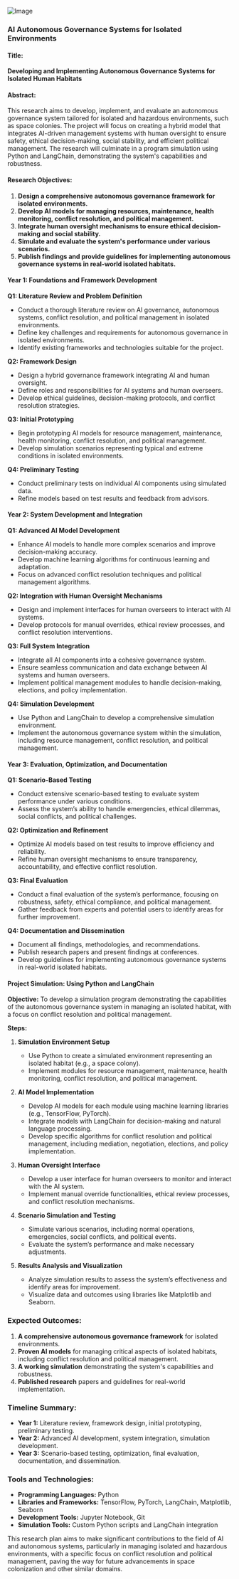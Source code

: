 ![Image](city_mars_prototype.jpeg)

### AI Autonomous Governance Systems for Isolated Environments

#### Title:
**Developing and Implementing Autonomous Governance Systems for Isolated Human Habitats**

#### Abstract:
This research aims to develop, implement, and evaluate an autonomous governance system tailored for isolated and hazardous environments, such as space colonies. The project will focus on creating a hybrid model that integrates AI-driven management systems with human oversight to ensure safety, ethical decision-making, social stability, and efficient political management. The research will culminate in a program simulation using Python and LangChain, demonstrating the system's capabilities and robustness.

#### Research Objectives:
1. **Design a comprehensive autonomous governance framework for isolated environments.**
2. **Develop AI models for managing resources, maintenance, health monitoring, conflict resolution, and political management.**
3. **Integrate human oversight mechanisms to ensure ethical decision-making and social stability.**
4. **Simulate and evaluate the system's performance under various scenarios.**
5. **Publish findings and provide guidelines for implementing autonomous governance systems in real-world isolated habitats.**

#### Year 1: Foundations and Framework Development

**Q1: Literature Review and Problem Definition**
- Conduct a thorough literature review on AI governance, autonomous systems, conflict resolution, and political management in isolated environments.
- Define key challenges and requirements for autonomous governance in isolated environments.
- Identify existing frameworks and technologies suitable for the project.

**Q2: Framework Design**
- Design a hybrid governance framework integrating AI and human oversight.
- Define roles and responsibilities for AI systems and human overseers.
- Develop ethical guidelines, decision-making protocols, and conflict resolution strategies.

**Q3: Initial Prototyping**
- Begin prototyping AI models for resource management, maintenance, health monitoring, conflict resolution, and political management.
- Develop simulation scenarios representing typical and extreme conditions in isolated environments.

**Q4: Preliminary Testing**
- Conduct preliminary tests on individual AI components using simulated data.
- Refine models based on test results and feedback from advisors.

#### Year 2: System Development and Integration

**Q1: Advanced AI Model Development**
- Enhance AI models to handle more complex scenarios and improve decision-making accuracy.
- Develop machine learning algorithms for continuous learning and adaptation.
- Focus on advanced conflict resolution techniques and political management algorithms.

**Q2: Integration with Human Oversight Mechanisms**
- Design and implement interfaces for human overseers to interact with AI systems.
- Develop protocols for manual overrides, ethical review processes, and conflict resolution interventions.

**Q3: Full System Integration**
- Integrate all AI components into a cohesive governance system.
- Ensure seamless communication and data exchange between AI systems and human overseers.
- Implement political management modules to handle decision-making, elections, and policy implementation.

**Q4: Simulation Development**
- Use Python and LangChain to develop a comprehensive simulation environment.
- Implement the autonomous governance system within the simulation, including resource management, conflict resolution, and political management.

#### Year 3: Evaluation, Optimization, and Documentation

**Q1: Scenario-Based Testing**
- Conduct extensive scenario-based testing to evaluate system performance under various conditions.
- Assess the system’s ability to handle emergencies, ethical dilemmas, social conflicts, and political challenges.

**Q2: Optimization and Refinement**
- Optimize AI models based on test results to improve efficiency and reliability.
- Refine human oversight mechanisms to ensure transparency, accountability, and effective conflict resolution.

**Q3: Final Evaluation**
- Conduct a final evaluation of the system’s performance, focusing on robustness, safety, ethical compliance, and political management.
- Gather feedback from experts and potential users to identify areas for further improvement.

**Q4: Documentation and Dissemination**
- Document all findings, methodologies, and recommendations.
- Publish research papers and present findings at conferences.
- Develop guidelines for implementing autonomous governance systems in real-world isolated habitats.

#### Project Simulation: Using Python and LangChain

**Objective:**
To develop a simulation program demonstrating the capabilities of the autonomous governance system in managing an isolated habitat, with a focus on conflict resolution and political management.

**Steps:**
1. **Simulation Environment Setup**
   - Use Python to create a simulated environment representing an isolated habitat (e.g., a space colony).
   - Implement modules for resource management, maintenance, health monitoring, conflict resolution, and political management.

2. **AI Model Implementation**
   - Develop AI models for each module using machine learning libraries (e.g., TensorFlow, PyTorch).
   - Integrate models with LangChain for decision-making and natural language processing.
   - Develop specific algorithms for conflict resolution and political management, including mediation, negotiation, elections, and policy implementation.

3. **Human Oversight Interface**
   - Develop a user interface for human overseers to monitor and interact with the AI system.
   - Implement manual override functionalities, ethical review processes, and conflict resolution mechanisms.

4. **Scenario Simulation and Testing**
   - Simulate various scenarios, including normal operations, emergencies, social conflicts, and political events.
   - Evaluate the system’s performance and make necessary adjustments.

5. **Results Analysis and Visualization**
   - Analyze simulation results to assess the system’s effectiveness and identify areas for improvement.
   - Visualize data and outcomes using libraries like Matplotlib and Seaborn.

### Expected Outcomes:
1. **A comprehensive autonomous governance framework** for isolated environments.
2. **Proven AI models** for managing critical aspects of isolated habitats, including conflict resolution and political management.
3. **A working simulation** demonstrating the system's capabilities and robustness.
4. **Published research** papers and guidelines for real-world implementation.

### Timeline Summary:
- **Year 1:** Literature review, framework design, initial prototyping, preliminary testing.
- **Year 2:** Advanced AI development, system integration, simulation development.
- **Year 3:** Scenario-based testing, optimization, final evaluation, documentation, and dissemination.

### Tools and Technologies:
- **Programming Languages:** Python
- **Libraries and Frameworks:** TensorFlow, PyTorch, LangChain, Matplotlib, Seaborn
- **Development Tools:** Jupyter Notebook, Git
- **Simulation Tools:** Custom Python scripts and LangChain integration

This research plan aims to make significant contributions to the field of AI and autonomous systems, particularly in managing isolated and hazardous environments, with a specific focus on conflict resolution and political management, paving the way for future advancements in space colonization and other similar domains.
